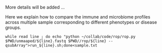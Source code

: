 More details will be added ...

Here we explain how to compare the immune and microbiome profiles across multiple sample corresponding to different phenotypes or disease groups.  

```
while read line ; do echo "python ~/collab/code/rop/rop.py $PWD/unmaaped/${line}.fastq $PWD//rop/${line} --qsubArray">run_${line}.sh;done<sample.txt
```